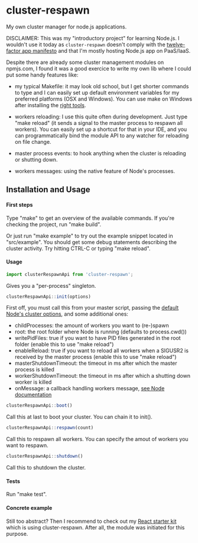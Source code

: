 # cluster-respawn
My own cluster manager for node.js applications.

DISCLAIMER: This was my "introductory project" for learning Node.js. I wouldn't use it today as `cluster-respawn` doesn't comply with the [twelve-factor app manifesto](https://12factor.net/) and that I'm mostly hosting Node.js app on PaaS/IaaS.

Despite there are already some cluster management modules on npmjs.com, I found it was a good exercice to write my own lib where I could put some handy features like: 

- my typical Makefile: it may look old school, but I get shorter commands to type and I can easily set up default environment variables for my preferred platforms (OSX and Windows). You can use make on Windows after installing the [right tools](http://scoop.sh/).

- workers reloading: I use this quite often during development. Just type "make reload" (it sends a signal to the master process to respawn all workers). You can easily set up a shortcut for that in your IDE, and you can programmatically bind the module API to any watcher for reloading on file change.

- master process events: to hook anything when the cluster is reloading or shutting down.

- workers messages: using the native feature of Node's processes.

## Installation and Usage

#### First steps

Type "make" to get an overview of the available commands. If you're checking the project, run "make build".

Or just run "make example" to try out the example snippet located in "src/example". You should get some debug statements describing the cluster activity. Try hitting CTRL-C or typing "make reload".

#### Usage

```js
import clusterRespawnApi from 'cluster-respawn';
```

Gives you a "per-process" singleton.

```js
clusterRespawnApi::init(options)
```

First off, you must call this from your master script, passing the [default Node's cluster options](https://nodejs.org/api/cluster.html#cluster_cluster_settings), and some additional ones:

- childProcesses: the amount of workers you want to (re-)spawn
- root: the root folder where Node is running (defaults to process.cwd())
- writePidFiles: true if you want to have PID files generated in the root folder (enable this to use "make reload")
- enableReload: true if you want to reload all workers when a SIGUSR2 is received by the master process (enable this to use "make reload")
- masterShutdownTimeout: the timeout in ms after which the master process is killed
- workerShutdownTimeout: the timeout in ms after which a shutting down worker is killed
- onMessage: a callback handling workers message, [see Node documentation](https://nodejs.org/api/cluster.html#cluster_event_message)

```js
clusterRespawnApi::boot()
```

Call this at last to boot your cluster. You can chain it to init().

```js
clusterRespawnApi::respawn(count)
```

Call this to respawn all workers. You can specify the amout of workers you want to respawn.

```js
clusterRespawnApi::shutdown()
```

Call this to shutdown the cluster.


#### Tests

Run "make test".

#### Concrete example

Still too abstract? Then I recommend to check out my [React starter kit](https://www.npmjs.com/package/react-redux-es2015-starter-kit) which is using cluster-respawn. After all, the module was initiated for this purpose.
